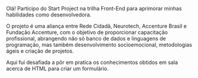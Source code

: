 Olá!
Participo do Start Project na trilha Front-End para aprimorar minhas habilidades como desenvolvedora. 

O projeto é uma aliança entre Rede Cidadã, Neurotech, Accenture Brasil e Fundação Accenture, com o objetivo de proporcionar capacitação profissional, abrangendo não só banco de dados e linguagens de programação, mas também desenvolvimento socioemocional, metodologias ágeis e criação de projetos.

Aqui fui desafiada a pôr em pratica os conhecimentos obtidos em sala acerca de HTML para criar um formulário.